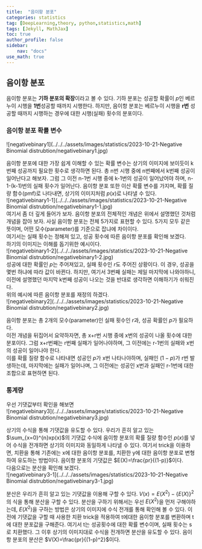 ```yaml
---
title:  "음이항 분포"
categories: statistics
tag: [DeepLearning,theory, python,statistics,math]
tags: [Jekyll, MathJax]
toc: true
author_profile: false
sidebar:
    nav: "docs"
use_math: true
---
```


## 음이항 분포

음이항 분포는 **기하 분포의 확장**이라고 볼 수 있다. 기하 분포는 성공할 확률이 $p$인 베르누이 시행을 **1번**성공할 때까지 시행한다. 하지만, 음이항 분포는 베르누이 시행을 **r번** 성공할 때까지 시행하는 경우에 대한 시행(실패) 횟수의 분포이다.

### 음이항 분포 확률 변수

![negativebinary1](../../../assets/images/statistics/2023-10-21-Negative Binomial distrubtion/negativebinary1.jpg)

음이항 분포에 대한 가장 쉽게 이해할 수 있는 확률 변수는 상기의 이미지에 보이듯이 k번째 성공까지 필요한 횟수로 생각하면 된다. 총 n번 시행 중에 n번째에서 k번째 성공이 일어난다고 해보자. 그럼 그 이전 n-1번 시행 중에 k-1번의 성공이 일어났어야 하며, n-1-(k-1)번의 실패 횟수가 일어난다. 음이항 분포 또한 이산 확률 변수를 가지며, 확률 질량 함수(pmf)로 나타내면, 상기의 이미지처럼 $p(x)$로 나타낼 수 있다.    
![negativebinary1-1](../../../assets/images/statistics/2023-10-21-Negative Binomial distrubtion/negativebinary1-1.jpg)   
여기서 좀 더 깊게 들어가 보자. 음이항 분포의 전체적인 개념은 위에서 설명했던 것처럼 개념을 잡아 보자. 사실 음이항 분포는 전체 5가지로 표현할 수 있다. 5가지 모두 같은 뜻이며, 어떤 모수(parameter)를 기준으로 잡냐에 차이이다.   
여기서는 실패 횟수는 정해져 있고, 성공 횟수에 따른 음이항 분포를 확인해 보겠다.   
하기의 이미지는 이해를 돕기위한 예시이다.   
![negativebinary1-2](../../../assets/images/statistics/2023-10-21-Negative Binomial distrubtion/negativebinary1-2.jpg)   
성공에 대한 확률인 $p$는 주어져있고, 실패 횟수인 $r$도 주어진 상황이다. 이 경우, 성공을 몇번 하냐에 따라 값이 바뀐다. 하지만, 여기서 3번째 실패는 제일 마지막에 나와야하니, 이전에 설명했던 마지막 k번째 성공이 나오는 것을 반대로 생각하면 이해하기가 쉬워진다.    
위의 예시에 따른 음이항 분포를 재정의 하겠다.   
![negativebinary2](../../../assets/images/statistics/2023-10-21-Negative Binomial distrubtion/negativebinary2.jpg)   

음이항 분포는 총 2개의 모수(parameter)인 실패 횟수인 $r$과, 성공 확률인 $p$가 필요하다.   
이전 개념을 뒤집어서 요약하자면, 총 x+r번 시행 중에 x번의 성공이 나올 횟수에 대한 분포이다. 그럼 x+r번째는 r번째 실패가 일어나야하며, 그 이전에는 r-1번의 실패와 x번의 성공이 일어나야 한다.   
이를 확률 질량 함수로 나타내면 성공인 $p$가 x번 나타나야하며, 실패인 $(1-p)$가 r번 발생하는데, 마지막에는 실패가 일어나며, 그 이전에는 성공인 x번과 실패인 r-1번에 대한 조합으로 표현하면 된다.  

### 통계량

우선 기댓값부터 확인을 해보면   
![negativebinary3](../../../assets/images/statistics/2023-10-21-Negative Binomial distrubtion/negativebinary3.jpg)

상기의 수식을 통해 기댓값을 유도할 수 있다. 우리가 흔히 알고 있는 $\sum_{x=0}^{n}xp(x)$의 기댓값 수식에 음이항 분포의 확률 질량 함수인 $p(x)$를 넣어 수식을 전개하면 상기의 이미지와 동일하게 나타낼 수 있다. 여기서 trick을 이용하면, 치환을 통해 기존에는 x에 대한 음이항 분포를, 치환한 y에 대한 음이항 분포로 변형하여 유도하는 방법이다. 음이항 분포의 기댓값은 $E(X)=\frac{pr}{(1-p)}$이다.   
다음으로는 분산을 확인해 보겠다.   
![negativebinary3-1](../../../assets/images/statistics/2023-10-21-Negative Binomial distrubtion/negativebinary3-1.jpg)

분산은 우리가 흔히 알고 있는 기댓값을 이용해 구할 수 있다. $V(x)=E(X^2) - \{E(X)\}^2$의 식을 통해 분산을 구할 수 있다. 분산을 구하기 위해서는 우선 $E(X^2)$을 먼저 구해야하는데, $E(X^2)$을 구하는 방법은 상기의 이미지에 수식 전개를 통해 확인해 볼 수 있다. 이전에 기댓값을 구할 때 사용한 치환 trick을 적용하여 t에대한 음이항 분포를 변환하며 t에 대한 분포값을 구해준다. 여기서 t는 성공횟수에 대한 확률 변수이며, 실패 횟수는 s로 치환했다. 그 이후 상기의 이미지대로 수식을 전개하면 분산을 유도할 수 있다. 음이항 분포의 분산은 $V(X)=\frac{pr}{(1-p)^2}$이다.
